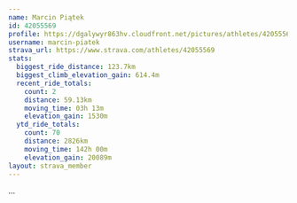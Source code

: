 ```yaml
---
name: Marcin Piątek
id: 42055569
profile: https://dgalywyr863hv.cloudfront.net/pictures/athletes/42055569/12602382/1/large.jpg
username: marcin-piatek
strava_url: https://www.strava.com/athletes/42055569
stats:
  biggest_ride_distance: 123.7km
  biggest_climb_elevation_gain: 614.4m
  recent_ride_totals:
    count: 2
    distance: 59.13km
    moving_time: 03h 13m
    elevation_gain: 1530m
  ytd_ride_totals:
    count: 70
    distance: 2826km
    moving_time: 142h 00m
    elevation_gain: 20089m
layout: strava_member
--- 
```

...

